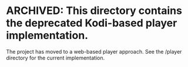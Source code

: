 # ARCHIVED: This directory contains the deprecated Kodi-based player implementation.

The project has moved to a web-based player approach. See the /player directory for the current implementation.

